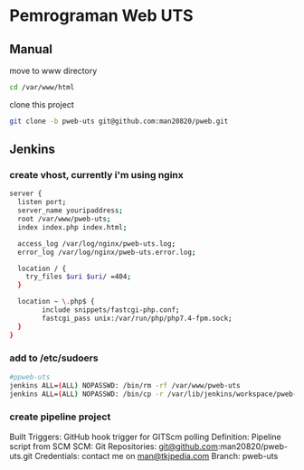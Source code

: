 # Pemrograman Web UTS

## Manual

move to www directory

```bash
cd /var/www/html
```

clone this project

```bash
git clone -b pweb-uts git@github.com:man20820/pweb.git
```

## Jenkins

### create vhost, currently i'm using nginx

```bash
server {
  listen port;
  server_name youripaddress;
  root /var/www/pweb-uts;
  index index.php index.html;

  access_log /var/log/nginx/pweb-uts.log;
  error_log /var/log/nginx/pweb-uts.error.log;

  location / {
    try_files $uri $uri/ =404;
  }

  location ~ \.php$ {
        include snippets/fastcgi-php.conf;
        fastcgi_pass unix:/var/run/php/php7.4-fpm.sock;
  }
}
```

### add to /etc/sudoers

```bash
#ppweb-uts
jenkins ALL=(ALL) NOPASSWD: /bin/rm -rf /var/www/pweb-uts
jenkins ALL=(ALL) NOPASSWD: /bin/cp -r /var/lib/jenkins/workspace/pweb-uts/ /var/www/pweb-uts/
```

### create pipeline project

Built Triggers:  GitHub hook trigger for GITScm polling
Definition: Pipeline script from SCM
SCM: Git
Repositories: git@github.com:man20820/pweb-uts.git
Credentials: contact me on man@tkjpedia.com
Branch: pweb-uts
